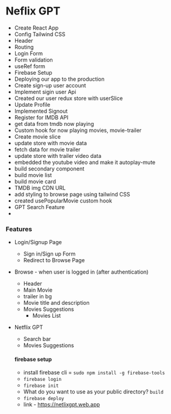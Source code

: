 # Neflix GPT

- Create React App
- Config Tailwind CSS
- Header
- Routing
- Login Form
- Form validation
- useRef form
- Firebase Setup
- Deploying our app to the production
- Create sign-up user account
- Implement sigin user Api
- Created our user redux store with userSlice
- Update Profile
- Implemented Signout
- Register for IMDB API
- get data from tmdb now playing
- Custom hook for now playing movies, movie-trailer
- Create movie slice
- update store with movie data
- fetch data for movie trailer
- update store with trailer video data
- embedded the youtube video and make it autoplay-mute
- build secondary component
- build movie list
- build movie card
- TMDB img CDN URL
- add styling to browse page using tailwind CSS
- created usePopularMovie custom hook
- GPT Search Feature
-

### Features

- Login/Signup Page

  - Sign in/Sign up Form
  - Redirect to Browse Page

- Browse - when user is logged in (after authentication)

  - Header
  - Main Movie
  - trailer in bg
  - Movie title and description
  - Movies Suggestions
    - Movies List

- Netflix GPT

  - Search bar
  - Movies Suggestions

  #### firebase setup

  - install firebase cli = `sudo npm install -g firebase-tools`
  - `firebase login`
  - `firebase init`
  - What do you want to use as your public directory? `build`
  - `firebase deploy`
  - link - https://netlixgpt.web.app
